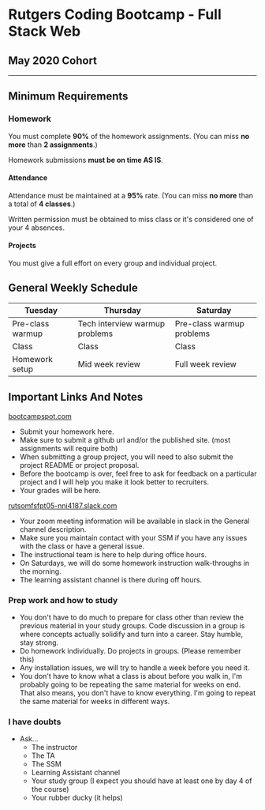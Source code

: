 # Rutgers Coding Bootcamp - Full Stack Web

## May 2020 Cohort

-----------------------------------------

## Minimum Requirements

### Homework

You must complete **90%** of the homework assignments. (You can miss **no more** than **2 assignments**.)

Homework submissions **must be on time AS IS**.

#### Attendance

Attendance must be maintained at a **95%** rate. (You can miss **no more** than a total of **4 classes**.)

Written permission must be obtained to miss class or it's considered one of your 4 absences.

#### Projects

You must give a full effort on every group and individual project.

## General Weekly Schedule

| Tuesday | Thursday | Saturday
| - | - | -
| Pre-class warmup | Tech interview warmup problems | Pre-class warmup problems
| Class | Class | Class
| Homework setup | Mid week review | Full week review

## Important Links And Notes

[bootcampspot.com](https://bootcampspot.com)

* Submit your homework here.
* Make sure to submit a github url and/or the published site. (most assignments will require both)
* When submitting a group project, you will need to also submit the project README or project proposal.
* Before the bootcamp is over, feel free to ask for feedback on a particular project and I will help you make it look better to recruiters.
* Your grades will be here.

[rutsomfsfpt05-nni4187.slack.com](https://rutsomfsfpt05-nni4187.slack.com)

* Your zoom meeting information will be available in slack in the General channel description.
* Make sure you maintain contact with your SSM if you have any issues with the class or have a general issue.
* The instructional team is here to help during office hours.
* On Saturdays, we will do some homework instruction walk-throughs in the morning.
* The learning assistant channel is there during off hours.

### Prep work and how to study

* You don't have to do much to prepare for class other than review the previous material in your study groups. Code discussion in a group is where concepts actually solidify and turn into a career. Stay humble, stay strong.
* Do homework individually. Do projects in groups. (Please remember this)
* Any installation issues, we will try to handle a week before you need it.
* You don't have to know what a class is about before you walk in, I'm probably going to be repeating the same material for weeks on end. That also means, you don't have to know everything. I'm going to repeat the same material for weeks in different ways.

### I have doubts

* Ask...
  * The instructor
  * The TA
  * The SSM
  * Learning Assistant channel
  * Your study group (I expect you should have at least one by day 4 of the course)
  * Your rubber ducky (it helps)